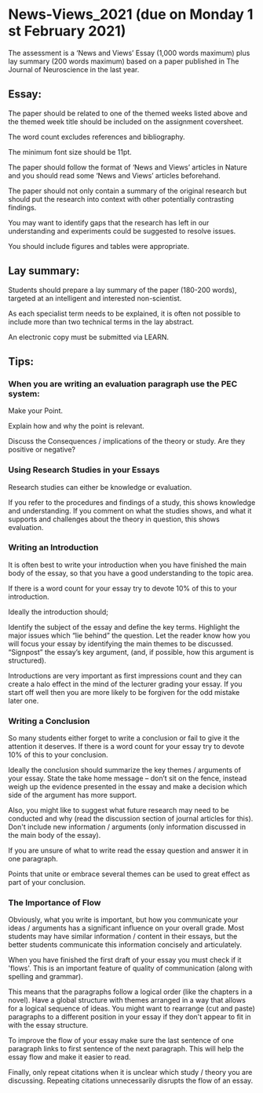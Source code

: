 # News-Views_2021 (due on Monday 1 st February 2021)

The assessment is a ‘News and Views’ Essay (1,000 words maximum) plus lay summary (200 words maximum) based on a paper published in The Journal of Neuroscience
in the last year.

## Essay:

The paper should be related to one of the themed weeks listed above and the themed week title should be included on the assignment coversheet.

The word count excludes references and bibliography. 

The minimum font size should be 11pt.

The paper should follow the format of ‘News and Views’ articles in Nature and you should read some ‘News and Views’ articles beforehand.

The paper should not only contain a summary of the original research but should put the research into context with other potentially contrasting findings.

You may want to identify gaps that the research has left in our understanding and experiments could be suggested to resolve issues.

You should include figures and tables were appropriate.

## Lay summary:

Students should prepare a lay summary of the paper (180-200 words), targeted at an intelligent and interested non-scientist.

As each specialist term needs to be explained, it is often not possible to include more than two technical terms in the lay abstract.

An electronic copy must be submitted via LEARN.


## Tips:
### When you are writing an evaluation paragraph use the PEC system:
  
  Make your Point.
  
  Explain how and why the point is relevant.
  
  Discuss the Consequences / implications of the theory or study. Are they positive or negative?

### Using Research Studies in your Essays
Research studies can either be knowledge or evaluation.

If you refer to the procedures and findings of a study, this shows knowledge and understanding.
If you comment on what the studies shows, and what it supports and challenges about the theory in question, this shows evaluation.

### Writing an Introduction
It is often best to write your introduction when you have finished the main body of the essay, so that you have a good understanding to the topic area.

If there is a word count for your essay try to devote 10% of this to your introduction.

Ideally the introduction should;

  Identify the subject of the essay and define the key terms.
  Highlight the major issues which “lie behind” the question. Let the reader know how you will focus your essay by identifying the main themes to be discussed.
  “Signpost” the essay’s key argument, (and, if possible, how this argument is structured).

Introductions are very important as first impressions count and they can create a halo effect in the mind of the lecturer grading your essay. If you start off well then you are more likely to be forgiven for the odd mistake later one.

### Writing a Conclusion
So many students either forget to write a conclusion or fail to give it the attention it deserves. If there is a word count for your essay try to devote 10% of this to your conclusion.

Ideally the conclusion should summarize the key themes / arguments of your essay. State the take home message – don’t sit on the fence, instead weigh up the evidence presented in the essay and make a decision which side of the argument has more support.

Also, you might like to suggest what future research may need to be conducted and why (read the discussion section of journal articles for this).
Don't include new information / arguments (only information discussed in the main body of the essay).

If you are unsure of what to write read the essay question and answer it in one paragraph.

Points that unite or embrace several themes can be used to great effect as part of your conclusion.

### The Importance of Flow
Obviously, what you write is important, but how you communicate your ideas / arguments has a significant influence on your overall grade. Most students may have similar information / content in their essays, but the better students communicate this information concisely and articulately.

When you have finished the first draft of your essay you must check if it 'flows'. This is an important feature of quality of communication (along with spelling and grammar).

This means that the paragraphs follow a logical order (like the chapters in a novel). Have a global structure with themes arranged in a way that allows for a logical sequence of ideas. You might want to rearrange (cut and paste) paragraphs to a different position in your essay if they don't appear to fit in with the essay structure.

To improve the flow of your essay make sure the last sentence of one paragraph links to first sentence of the next paragraph. This will help the essay flow and make it easier to read.

Finally, only repeat citations when it is unclear which study / theory you are discussing. Repeating citations unnecessarily disrupts the flow of an essay.
